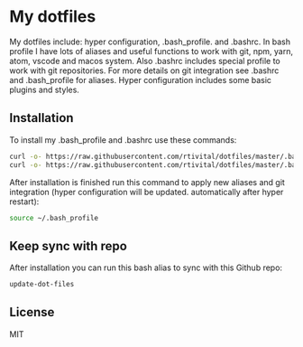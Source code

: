 # My dotfiles

My dotfiles include: hyper configuration, .bash_profile. and .bashrc. In bash profile I have lots of aliases and useful functions to work with git, npm, yarn, atom, vscode and macos system. Also .bashrc includes special profile to work with git repositories. For more details on git integration see .bashrc and .bash_profile for aliases. Hyper configuration includes some basic plugins and styles.

## Installation

To install my .bash_profile and .bashrc use these commands:

```sh
curl -o- https://raw.githubusercontent.com/rtivital/dotfiles/master/.bash_profile > ~/.bash_profile
curl -o- https://raw.githubusercontent.com/rtivital/dotfiles/master/.bashrc > ~/.bashrc
```

After installation is finished run this command to apply new aliases and git integration (hyper configuration will be updated. automatically after hyper restart):

```sh
source ~/.bash_profile
```

## Keep sync with repo

After installation you can run this bash alias to sync with this Github repo:

```sh
update-dot-files
```

## License

MIT
